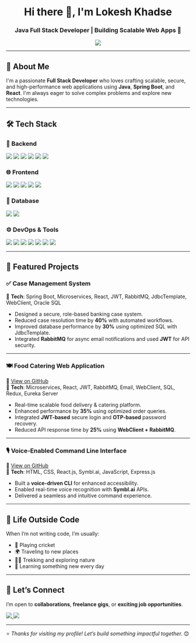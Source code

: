 <h1 align="center">Hi there 👋, I'm Lokesh Khadse</h1>
<h3 align="center">Java Full Stack Developer | Building Scalable Web Apps 🚀</h3>

<p align="center">
  <img src="https://readme-typing-svg.herokuapp.com?font=Fira+Code&size=22&pause=300&center=true&vCenter=true&width=1000&lines=Java+Full+Stack+Developer;Java+%7C+Spring+%7C+Spring+Boot+%7C+Microservices+%7C+React.js+%7C+Docker+%7C+MySQL+%7C;Let's+Build+Something+Awesome+Together+%F0%9F%92%AA" />
</p>


---

## 🤝 About Me

I'm a passionate **Full Stack Developer** who loves crafting scalable, secure, and high-performance web applications using **Java**, **Spring Boot**, and **React**. I'm always eager to solve complex problems and explore new technologies.

---

## 🛠️ Tech Stack

### 🚀 Backend  
<p>
  <img src="https://img.shields.io/badge/Java-ED8B00?style=for-the-badge&logo=openjdk&logoColor=white" />
  <img src="https://img.shields.io/badge/Spring%20Boot-6DB33F?style=for-the-badge&logo=spring-boot&logoColor=white" />
  <img src="https://img.shields.io/badge/Spring%20Security-6DB33F?style=for-the-badge&logo=spring-security&logoColor=white" />
  <img src="https://img.shields.io/badge/Hibernate-59666C?style=for-the-badge&logo=hibernate&logoColor=white" />
  <img src="https://img.shields.io/badge/REST%20API-00599C?style=for-the-badge&logo=rest&logoColor=white" />
  <img src="https://img.shields.io/badge/JUnit-25A162?style=for-the-badge&logo=junit5&logoColor=white" />
</p>

### 🌐 Frontend  
<p>
  <img src="https://img.shields.io/badge/React-61DAFB?style=for-the-badge&logo=react&logoColor=black" />
  <img src="https://img.shields.io/badge/HTML5-E34F26?style=for-the-badge&logo=html5&logoColor=white" />
  <img src="https://img.shields.io/badge/CSS3-1572B6?style=for-the-badge&logo=css3&logoColor=white" />
  <img src="https://img.shields.io/badge/Tailwind%20CSS-38B2AC?style=for-the-badge&logo=tailwind-css&logoColor=white" />
  <img src="https://img.shields.io/badge/JavaScript-F7DF1E?style=for-the-badge&logo=javascript&logoColor=black" />
</p>

### 💾 Database  
<p>
  <img src="https://img.shields.io/badge/MySQL-00758F?style=for-the-badge&logo=mysql&logoColor=white" />
  <img src="https://img.shields.io/badge/Oracle-F80000?style=for-the-badge&logo=oracle&logoColor=white" />
</p>

### ⚙️ DevOps & Tools  
<p>
  <img src="https://img.shields.io/badge/Docker-2496ED?style=for-the-badge&logo=docker&logoColor=white" />
  <img src="https://img.shields.io/badge/Git-F05032?style=for-the-badge&logo=git&logoColor=white" />
  <img src="https://img.shields.io/badge/GitHub-181717?style=for-the-badge&logo=github&logoColor=white" />
  <img src="https://img.shields.io/badge/Postman-FF6C37?style=for-the-badge&logo=postman&logoColor=white" />
  <img src="https://img.shields.io/badge/Maven-C71A36?style=for-the-badge&logo=apache-maven&logoColor=white" />
  <img src="https://img.shields.io/badge/VSCode-007ACC?style=for-the-badge&logo=visual-studio-code&logoColor=white" />
  <img src="https://img.shields.io/badge/IntelliJ-000000?style=for-the-badge&logo=intellij-idea&logoColor=white" />
</p>

---

## 📂 Featured Projects

### ✅ Case Management System  
🧩 **Tech**: Spring Boot, Microservices, React, JWT, RabbitMQ, JdbcTemplate, WebClient, Oracle SQL  
- Designed a secure, role-based banking case system.
- Reduced case resolution time by **40%** with automated workflows.
- Improved database performance by **30%** using optimized SQL with JdbcTemplate.
- Integrated **RabbitMQ** for async email notifications and used **JWT** for API security.

---

### 🍽️ Food Catering Web Application  
🔗 [View on GitHub](https://github.com/Food-Catering-Project)  
🧩 **Tech**: Microservices, React, JWT, RabbitMQ, Email, WebClient, SQL, Redux, Eureka Server  
- Real-time scalable food delivery & catering platform.
- Enhanced performance by **35%** using optimized order queries.
- Integrated **JWT-based** secure login and **OTP-based** password recovery.
- Reduced API response time by **25%** using **WebClient + RabbitMQ**.

---

### 🎙️ Voice-Enabled Command Line Interface  
🔗 [View on GitHub](https://github.com/Lokeshkhadse/FinalYearProject)  
🧩 **Tech**: HTML, CSS, React.js, Symbl.ai, JavaScript, Express.js  
- Built a **voice-driven CLI** for enhanced accessibility.
- Enabled real-time voice recognition with **Symbl.ai** APIs.
- Delivered a seamless and intuitive command experience.

---

## 🌱 Life Outside Code

When I’m not writing code, I’m usually:
- 🏏 Playing cricket  
- 🌍 Traveling to new places  
- 🧗‍♂️ Trekking and exploring nature  
- 🧠 Learning something new every day

---

## 🤝 Let’s Connect

I’m open to **collaborations**, **freelance gigs**, or **exciting job opportunities**.

<p align="left">
  <a href="https://www.linkedin.com/in/lokesh-khadse" target="_blank">
    <img src="https://img.shields.io/badge/LinkedIn-0A66C2?style=for-the-badge&logo=linkedin&logoColor=white" />
  </a>
  <a href="mailto:lokeshkhadse19@gmail.com">
    <img src="https://img.shields.io/badge/Gmail-D14836?style=for-the-badge&logo=gmail&logoColor=white" />
  </a>
</p>

---

⭐ _Thanks for visiting my profile! Let’s build something impactful together._ 😊
